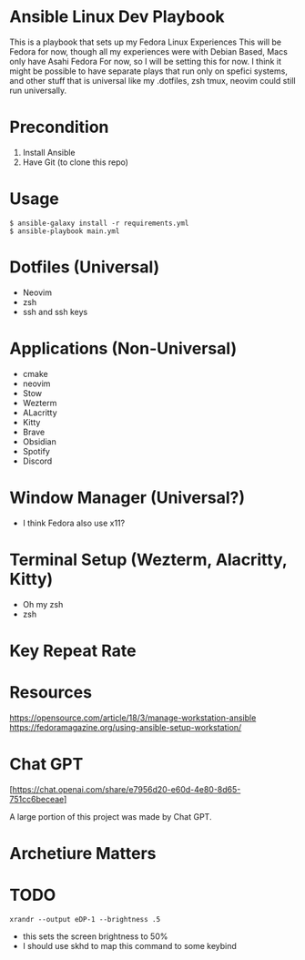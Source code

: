 # Ansible Linux Dev Playbook
This is a playbook that sets up my Fedora Linux Experiences
This will be Fedora for now, though all my experiences were with Debian Based,
Macs only have Asahi Fedora For now, so I will be setting this for now. 
I think it might be possible to have separate plays that run only 
on spefici systems, and other stuff that is universal like my .dotfiles, zsh
tmux, neovim could still run universally.

# Precondition
1. Install Ansible
2. Have Git (to clone this repo)

# Usage

```
$ ansible-galaxy install -r requirements.yml
$ ansible-playbook main.yml
```

# Dotfiles (Universal)
- Neovim
- zsh
- ssh and ssh keys

# Applications (Non-Universal)
- cmake
- neovim
- Stow
- Wezterm
- ALacritty
- Kitty
- Brave
- Obsidian
- Spotify
- Discord

# Window Manager (Universal?)
- I think Fedora also use x11?

# Terminal Setup (Wezterm, Alacritty, Kitty)
- Oh my zsh
- zsh

# Key Repeat Rate 


# Resources
https://opensource.com/article/18/3/manage-workstation-ansible
https://fedoramagazine.org/using-ansible-setup-workstation/

# Chat GPT
[https://chat.openai.com/share/e7956d20-e60d-4e80-8d65-751cc6beceae]

A large portion of this project was made by Chat GPT. 


# Archetiure Matters


# TODO 

`xrandr --output eDP-1 --brightness .5`
  - this sets the screen brightness to 50%
  - I should use skhd to map this command to some keybind 

